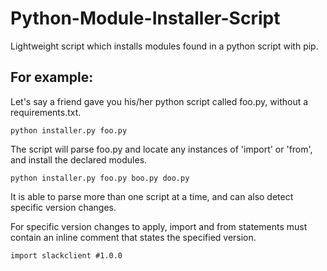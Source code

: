 # Python-Module-Installer-Script
Lightweight script which installs modules found in a python script with pip.

## For example:
Let's say a friend gave you his/her python script called foo.py, without a requirements.txt.


```python installer.py foo.py``` 


The script will parse foo.py and locate any instances of 'import' or 'from', and install the declared modules.

```python installer.py foo.py boo.py doo.py```


It is able to parse more than one script at a time, and can also detect specific version changes.

For specific version changes to apply, import and from statements must contain an inline comment that states the specified version.


```import slackclient #1.0.0```


